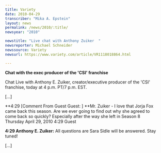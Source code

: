 ```yaml
---
title: Variety
date: 2010-04-29
transcriber: "Mika A. Epstein"
layout: news
permalink: /news/2010/:title/
newsyear: "2010"

newstitle: "Live chat with Anthony Zuiker  "
newsreporter: Michael Schneider
newssource: Variety
newsurl: https://www.variety.com/article/VR1118018864.html

---
```


**Chat with the exec producer of the 'CSI' franchise**

Chat Live with Anthony E. Zuiker, creator/executive producer of the 'CSI' franchise, today at 4 p.m. PT/7 p.m. EST.

[...]

**4:29
[Comment From Guest Guest: ] **Mr. Zuiker - I love that Jorja Fox came back this season. Are we ever going to find out why she agreed to come back so quickly? Especially after the way she left in Season 8
Thursday April 29, 2010 4:29 Guest

**4:29
Anthony E. Zuiker:** All questions are Sara Sidle will be answered. Stay tuned!

[...]
